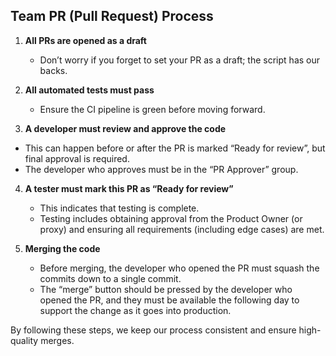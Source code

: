 ## Team PR (Pull Request) Process

1. **All PRs are opened as a draft**
   - Don’t worry if you forget to set your PR as a draft; the script has our backs.

2. **All automated tests must pass**
   - Ensure the CI pipeline is green before moving forward.

3. **A developer must review and approve the code**
  - This can happen before or after the PR is marked “Ready for review”, but final approval is required.
  - The developer who approves must be in the “PR Approver” group.

4. **A tester must mark this PR as “Ready for review”**
   - This indicates that testing is complete.
   - Testing includes obtaining approval from the Product Owner (or proxy) and ensuring all requirements (including edge cases) are met.

5. **Merging the code**
   - Before merging, the developer who opened the PR must squash the commits down to a single commit.
   - The “merge” button should be pressed by the developer who opened the PR, and they must be available the following day to support the change as it goes into production.

By following these steps, we keep our process consistent and ensure high-quality merges.